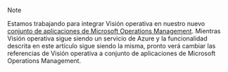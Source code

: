> [!NOTE]
> Estamos trabajando para integrar Visión operativa en nuestro nuevo [conjunto de aplicaciones de Microsoft Operations Management](http://microsoft.com/oms). Mientras Visión operativa sigue siendo un servicio de Azure y la funcionalidad descrita en este artículo sigue siendo la misma, pronto verá cambiar las referencias de Visión operativa a conjunto de aplicaciones de Microsoft Operations Management.
> 
> 

<!---HONumber=August15_HO6-->